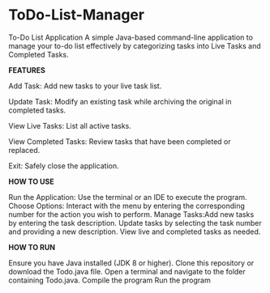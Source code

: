 # ToDo-List-Manager
To-Do List Application
A simple Java-based command-line application to manage your to-do list effectively by categorizing tasks into Live Tasks and Completed Tasks.

**FEATURES**

Add Task: Add new tasks to your live task list.

Update Task: Modify an existing task while archiving the original in completed tasks.

View Live Tasks: List all active tasks.

View Completed Tasks: Review tasks that have been completed or replaced.

Exit: Safely close the application.

**HOW TO USE**

Run the Application: Use the terminal or an IDE to execute the program.
Choose Options: Interact with the menu by entering the corresponding number for the action you wish to perform.
Manage Tasks:Add new tasks by entering the task description.
Update tasks by selecting the task number and providing a new description.
View live and completed tasks as needed.

**HOW TO RUN**

Ensure you have Java installed (JDK 8 or higher).
Clone this repository or download the Todo.java file.
Open a terminal and navigate to the folder containing Todo.java.
Compile the program
Run the program
